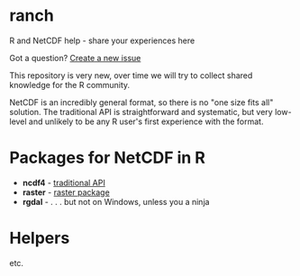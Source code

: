 # ranch
R and NetCDF help - share your experiences here

Got a question? [Create a new issue](https://github.com/mdsumner/ranch/issues/new)

This repository is very new, over time we will try to collect shared knowledge for the R community. 

NetCDF is an incredibly general format, so there is no "one size fits all" solution. The traditional API is straightforward and systematic, but very low-level and unlikely to be any R user's first experience with the format. 

# Packages for NetCDF in R


* **ncdf4** - [traditional API ](https://github.com/mdsumner/ranch/wiki/Using-the-traditional-NetCDF-API)
* **raster** - [raster package](https://github.com/mdsumner/ranch/wiki/Using-the-raster-package-for-NetCDF)
* **rgdal** - . . . but not on Windows, unless you a ninja


# Helpers

etc.
